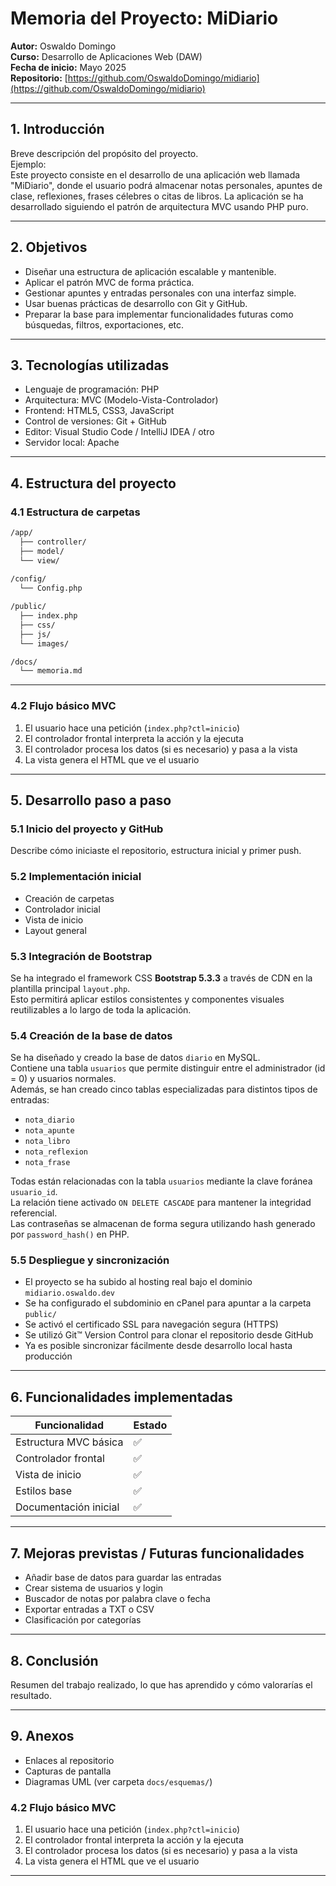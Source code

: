 # Memoria del Proyecto: MiDiario

**Autor:** Oswaldo Domingo  
**Curso:** Desarrollo de Aplicaciones Web (DAW)  
**Fecha de inicio:** Mayo 2025  
**Repositorio:** [https://github.com/OswaldoDomingo/midiario](https://github.com/OswaldoDomingo/midiario)

---

## 1. Introducción

Breve descripción del propósito del proyecto.  
Ejemplo:  
Este proyecto consiste en el desarrollo de una aplicación web llamada "MiDiario", donde el usuario podrá almacenar notas personales, apuntes de clase, reflexiones, frases célebres o citas de libros. La aplicación se ha desarrollado siguiendo el patrón de arquitectura MVC usando PHP puro.

---

## 2. Objetivos

- Diseñar una estructura de aplicación escalable y mantenible.
- Aplicar el patrón MVC de forma práctica.
- Gestionar apuntes y entradas personales con una interfaz simple.
- Usar buenas prácticas de desarrollo con Git y GitHub.
- Preparar la base para implementar funcionalidades futuras como búsquedas, filtros, exportaciones, etc.

---

## 3. Tecnologías utilizadas

- Lenguaje de programación: PHP
- Arquitectura: MVC (Modelo-Vista-Controlador)
- Frontend: HTML5, CSS3, JavaScript
- Control de versiones: Git + GitHub
- Editor: Visual Studio Code / IntelliJ IDEA / otro
- Servidor local: Apache

---

## 4. Estructura del proyecto

### 4.1 Estructura de carpetas

```txt
/app/
  ├── controller/
  ├── model/
  └── view/
  
/config/
  └── Config.php

/public/
  ├── index.php
  ├── css/
  ├── js/
  └── images/

/docs/
  └── memoria.md

```
---

### 4.2 Flujo básico MVC

1. El usuario hace una petición (`index.php?ctl=inicio`)
2. El controlador frontal interpreta la acción y la ejecuta
3. El controlador procesa los datos (si es necesario) y pasa a la vista
4. La vista genera el HTML que ve el usuario

---

## 5. Desarrollo paso a paso

### 5.1 Inicio del proyecto y GitHub

Describe cómo iniciaste el repositorio, estructura inicial y primer push.

### 5.2 Implementación inicial

- Creación de carpetas
- Controlador inicial
- Vista de inicio
- Layout general

### 5.3 Integración de Bootstrap

Se ha integrado el framework CSS **Bootstrap 5.3.3** a través de CDN en la plantilla principal `layout.php`.  
Esto permitirá aplicar estilos consistentes y componentes visuales reutilizables a lo largo de toda la aplicación.

### 5.4 Creación de la base de datos

Se ha diseñado y creado la base de datos `diario` en MySQL.  
Contiene una tabla `usuarios` que permite distinguir entre el administrador (id = 0) y usuarios normales.  
Además, se han creado cinco tablas especializadas para distintos tipos de entradas:

- `nota_diario`
- `nota_apunte`
- `nota_libro`
- `nota_reflexion`
- `nota_frase`

Todas están relacionadas con la tabla `usuarios` mediante la clave foránea `usuario_id`.  
La relación tiene activado `ON DELETE CASCADE` para mantener la integridad referencial.  
Las contraseñas se almacenan de forma segura utilizando hash generado por `password_hash()` en PHP.

### 5.5 Despliegue y sincronización

- El proyecto se ha subido al hosting real bajo el dominio `midiario.oswaldo.dev`
- Se ha configurado el subdominio en cPanel para apuntar a la carpeta `public/`
- Se activó el certificado SSL para navegación segura (HTTPS)
- Se utilizó Git™ Version Control para clonar el repositorio desde GitHub
- Ya es posible sincronizar fácilmente desde desarrollo local hasta producción

---

## 6. Funcionalidades implementadas

| Funcionalidad               | Estado |
|-----------------------------|--------|
| Estructura MVC básica       | ✅     |
| Controlador frontal         | ✅     |
| Vista de inicio             | ✅     |
| Estilos base                | ✅     |
| Documentación inicial       | ✅     |

---

## 7. Mejoras previstas / Futuras funcionalidades

- Añadir base de datos para guardar las entradas
- Crear sistema de usuarios y login
- Buscador de notas por palabra clave o fecha
- Exportar entradas a TXT o CSV
- Clasificación por categorías

---

## 8. Conclusión

Resumen del trabajo realizado, lo que has aprendido y cómo valorarías el resultado.

---

## 9. Anexos

- Enlaces al repositorio
- Capturas de pantalla
- Diagramas UML (ver carpeta `docs/esquemas/`)
### 4.2 Flujo básico MVC

1. El usuario hace una petición (`index.php?ctl=inicio`)
2. El controlador frontal interpreta la acción y la ejecuta
3. El controlador procesa los datos (si es necesario) y pasa a la vista
4. La vista genera el HTML que ve el usuario

---
